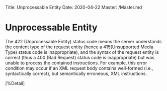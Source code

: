 Title: Unprocessable Entity
Date: 2020-04-22
Master: /Master.md

Unprocessable Entity
=============================

The 422 (Unprocessable Entity) status code means the server
understands the content type of the request entity (hence a
415(Unsupported Media Type) status code is inappropriate), and the
syntax of the request entity is correct (thus a 400 (Bad Request)
status code is inappropriate) but was unable to process the contained
instructions.  For example, this error condition may occur if an XML
request body contains well-formed (i.e., syntactically correct), but
semantically erroneous, XML instructions.

[%Detail]